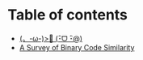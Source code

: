 # Table of contents

* [\(。-ω-\)&gt;🍵 \(･ิᗜ ･ิ@\)](README.md)
* [A Survey of Binary Code Similarity](a-survey-of-binary-code-similarity.md)

